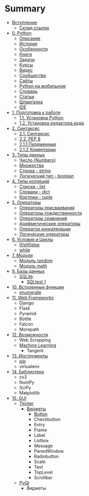 # Summary

* [Вступление](README.md)
  * [Склад ссылок](skladmusor.md)
* [0. Python](python.md)
  * [Описание](python/opisanie.md)
  * [История](python/istoriya.md)
  * [Особенности](python/osobennosti.md)
  * [Книги](python/knigi.md)
  * [Задачи](python/zadachi.md)
  * [Курсы](python/kursi.md)
  * [Видео](python/video.md)
  * [Сообщество](python/soobschestvo.md)
  * [Сайты](python/saiti.md)
  * [Python на мобильном](python/python-na-mobilnom-ustroistve.md)
  * [Словарь](python/slovar.md)
  * [Статьи](python/stati.md)
  * [Шпаргалка](python/shpargalka.md)
  * [IDE](python/idie.md)
* [1. Подготовка к работе](chapter1.md)
  * [1.1. Установка Python](chapter1/ustanovka-python.md)
  * [1.2. Установка редактора кода](chapter1/12-ustanovka-redaktora-koda.md)
* [2. Синтаксис](yfdfwerwer.md)
  * [2.1. Синтаксис](yfdfwerwer/sintaksis.md)
  * [2.2. PEP 8](yfdfwerwer/pep-8.md)
  * [2.1.1 Переменные](yfdfwerwer/sintaksis/peremennie.md)
  * [2.1.2 Коментарии](yfdfwerwer/sintaksis/komentarii.md)
* [3. Типы данных](tipi-dannih.md)
  * [Число \(Numbers\)](tipi-dannih/chislo-numbers-int.md)
  * [Множества](tipi-dannih/mnozhestva.md)
  * [Строка - string](tipi-dannih/stroka-strings-str.md)
  * [Логический тип - boolean](tipi-dannih/logicheskii-tip-booltruefalse.md)
* [4. Типы коллеций](tipi-kolletsii.md)
  * [Списки - list](tipi-dannih/spiski-list.md)
  * [Словари - dict](tipi-dannih/slovari.md)
  * [Кортежи - tuple](tipi-dannih/kortezhi.md)
* [5. Операторы](operatori.md)
  * [Операторы присваивания](operatori/operatori-prisvaivaniya.md)
  * [Операторы тождественности](operatori/operatori-tozhdestvennosti.md)
  * [Операторы сравнения](operatori/operatori-sravneniya.md)
  * [Арифметические операторы](operatori/arifmeticheskie-operatori.md)
  * [Оператор конкатенации](operatori/operator-konkatenatsii.md)
  * [Логические операторы](operatori/logicheskie-operatori.md)
* [6. Условия и Циклы](tsikli.md)
  * [if/elif/else](tsikli/ifelifelse.md)
  * [while](tsikli/while.md)
* [7. Модули](moduli.md)
  * [Модуль random](moduli/modul-random.md)
  * [Модуль math](moduli/modul-math.md)
* [9. Базы данных](bazi-dannih.md)
  * [SQLite](bazi-dannih/sqlite.md)
    * [SQLtest 1 ](bazi-dannih/sqlite/sqltest-1.md)
* [10. Встроенные функции](vstroennie-funktsii.md)
  * [enumerate](vstroennie-funktsii/enumerate.md)
* [11. Web Frameworks](frameworks.md)
  * Django
  * Flask
  * Pyramid
  * Bottle
  * Falcon
  * Morepath
* [12. Возможности](vozmozhnosti.md)
  * Web Scrapping
  * [Machine Learning](vozmozhnosti/machine-learning.md)
    * Tangent
* [13. Инструменты](instrumenti.md)
  * [pip](instrumenti/pip.md)
  * virtualenv
* [14. Библиотеки](biblioteki.md)
  * cv2
  * NumPy
  * SciPy
  * Matplotlib
* [15. GUI](gui.md)
  * [Tkinter](gui/tkinter.md)
    * [Виджеты](gui/tkinter/vidzheti.md)
      * [Button](gui/tkinter/vidzheti/button.md)
      * Checkbutton
      * Entry
      * Frame
      * Label
      * Listbox
      * Message
      * PanedWindow
      * Radiobutton
      * Scale
      * Text
      * TopLevel
      * Scrollbar
  * [PyQt](gui/pyqt.md)
    * Виджеты

